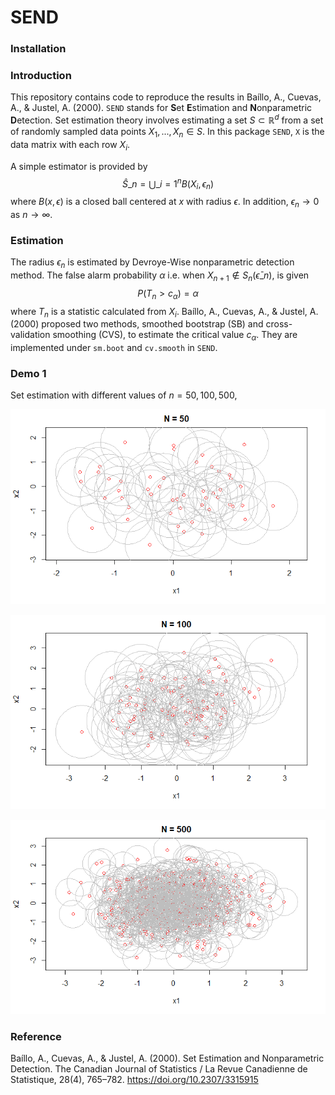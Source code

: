 # SEND

### Installation


### Introduction
This repository contains code to reproduce the results in Baíllo, A., Cuevas, A., & Justel, A. (2000). `SEND` stands for **S**et **E**stimation and **N**onparametric **D**etection. Set estimation theory involves estimating a set $S \subset \mathbb{R}^d$ from a set of randomly sampled data points $X_1,..., X_n \in S$. In this package `SEND`, `X` is the data matrix with each row $X_i$.

A simple estimator is provided by $$\hat{S}\_n = \bigcup\_{i=1}^n B(X_i, \epsilon_n)$$ where $B(x, \epsilon)$ is a closed ball centered at $x$ with radius $\epsilon$. In addition, $\epsilon_n \rightarrow 0$ as $n \rightarrow \infty$.

### Estimation 
The radius $\epsilon_n$ is estimated by Devroye-Wise nonparametric detection method. The false alarm probability $\alpha$ i.e. when $X_{n+1} \notin S_n(\bar{\epsilon}\_n)$, is given $$P(T_n > c_\alpha) = \alpha$$ where $T_n$ is a statistic calculated from $X_i$. Baíllo, A., Cuevas, A., & Justel, A. (2000) proposed two methods, smoothed bootstrap (SB) and cross-validation smoothing (CVS), to estimate the critical value $c_\alpha$. They are implemented under `sm.boot` and `cv.smooth` in `SEND`.

### Demo 1
Set estimation with different values of $n=50,100,500$,

![n50](demo_n50.jpg)

![n100](demo_n100.jpg)

![n500](demo_n500.jpg)

### Reference
Baíllo, A., Cuevas, A., & Justel, A. (2000). Set Estimation and Nonparametric Detection. The Canadian Journal of Statistics / La Revue Canadienne de Statistique, 28(4), 765–782. https://doi.org/10.2307/3315915

